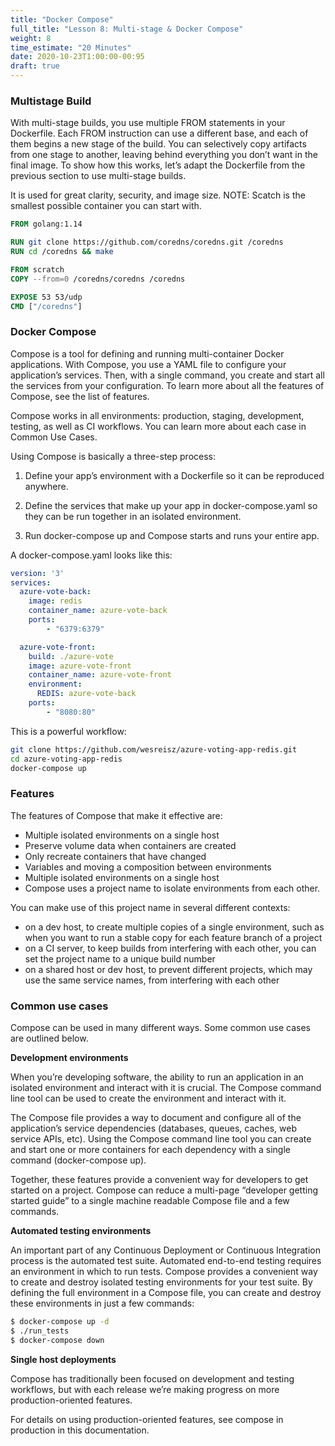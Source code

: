 ```yaml
---
title: "Docker Compose"
full_title: "Lesson 8: Multi-stage & Docker Compose"
weight: 8
time_estimate: "20 Minutes"
date: 2020-10-23T1:00:00-00:95
draft: true
---
```


### Multistage Build

With multi-stage builds, you use multiple FROM statements in your Dockerfile. Each FROM instruction can use a different base, and each of them begins a new stage of the build. You can selectively copy artifacts from one stage to another, leaving behind everything you don’t want in the final image. To show how this works, let’s adapt the Dockerfile from the previous section to use multi-stage builds.

It is used for great clarity, security, and image size. NOTE: Scatch is the smallest possible container you can start with.


```Dockerfile
FROM golang:1.14

RUN git clone https://github.com/coredns/coredns.git /coredns
RUN cd /coredns && make

FROM scratch
COPY --from=0 /coredns/coredns /coredns

EXPOSE 53 53/udp
CMD ["/coredns"]
```

### Docker Compose
Compose is a tool for defining and running multi-container Docker applications. With Compose, you use a YAML file to configure your application’s services. Then, with a single command, you create and start all the services from your configuration. To learn more about all the features of Compose, see the list of features.

Compose works in all environments: production, staging, development, testing, as well as CI workflows. You can learn more about each case in Common Use Cases.

Using Compose is basically a three-step process:

1. Define your app’s environment with a Dockerfile so it can be reproduced anywhere.

1. Define the services that make up your app in docker-compose.yaml so they can be run together in an isolated environment.

1. Run docker-compose up and Compose starts and runs your entire app.

A docker-compose.yaml looks like this:

```yaml
version: '3'
services:
  azure-vote-back:
    image: redis
    container_name: azure-vote-back
    ports:
        - "6379:6379"

  azure-vote-front:
    build: ./azure-vote
    image: azure-vote-front
    container_name: azure-vote-front
    environment:
      REDIS: azure-vote-back
    ports:
        - "8080:80"
```

This is a powerful workflow:
```bash
git clone https://github.com/wesreisz/azure-voting-app-redis.git
cd azure-voting-app-redis
docker-compose up
```

### Features
The features of Compose that make it effective are:

* Multiple isolated environments on a single host
* Preserve volume data when containers are created
* Only recreate containers that have changed
* Variables and moving a composition between environments
* Multiple isolated environments on a single host
* Compose uses a project name to isolate environments from each other. 

You can make use of this project name in several different contexts:

* on a dev host, to create multiple copies of a single environment, such as when you want to run a stable copy for each feature branch of a project
* on a CI server, to keep builds from interfering with each other, you can set the project name to a unique build number
* on a shared host or dev host, to prevent different projects, which may use the same service names, from interfering with each other

### Common use cases
Compose can be used in many different ways. Some common use cases are outlined below.

**Development environments**

When you’re developing software, the ability to run an application in an isolated environment and interact with it is crucial. The Compose command line tool can be used to create the environment and interact with it.

The Compose file provides a way to document and configure all of the application’s service dependencies (databases, queues, caches, web service APIs, etc). Using the Compose command line tool you can create and start one or more containers for each dependency with a single command (docker-compose up).

Together, these features provide a convenient way for developers to get started on a project. Compose can reduce a multi-page “developer getting started guide” to a single machine readable Compose file and a few commands.

**Automated testing environments**

An important part of any Continuous Deployment or Continuous Integration process is the automated test suite. Automated end-to-end testing requires an environment in which to run tests. Compose provides a convenient way to create and destroy isolated testing environments for your test suite. By defining the full environment in a Compose file, you can create and destroy these environments in just a few commands:

```bash
$ docker-compose up -d
$ ./run_tests
$ docker-compose down
```

**Single host deployments**

Compose has traditionally been focused on development and testing workflows, but with each release we’re making progress on more production-oriented features.

For details on using production-oriented features, see compose in production in this documentation.